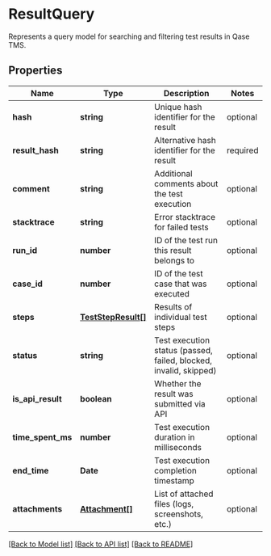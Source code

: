 # ResultQuery

Represents a query model for searching and filtering test results in Qase TMS.

## Properties

Name | Type | Description | Notes
------------ | ------------- | ------------- | -------------
**hash** | **string** | Unique hash identifier for the result | optional
**result_hash** | **string** | Alternative hash identifier for the result | required
**comment** | **string** | Additional comments about the test execution | optional
**stacktrace** | **string** | Error stacktrace for failed tests | optional
**run_id** | **number** | ID of the test run this result belongs to | optional
**case_id** | **number** | ID of the test case that was executed | optional
**steps** | [**TestStepResult[]**](TestStepResult.md) | Results of individual test steps | optional
**status** | **string** | Test execution status (passed, failed, blocked, invalid, skipped) | optional
**is_api_result** | **boolean** | Whether the result was submitted via API | optional
**time_spent_ms** | **number** | Test execution duration in milliseconds | optional
**end_time** | **Date** | Test execution completion timestamp | optional
**attachments** | [**Attachment[]**](Attachment.md) | List of attached files (logs, screenshots, etc.) | optional

[[Back to Model list]](../README.md#documentation-for-models) [[Back to API list]](../README.md#documentation-for-api-endpoints) [[Back to README]](../README.md)
